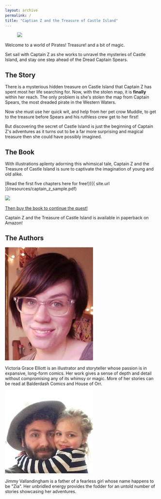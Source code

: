 ```yaml
---
layout: archive
permalink: /
title: "Captian Z and the Treasure of Castle Island"
---
```


<figure>
	<img src="{{ site.url }}/images/head1.jpg">
</figure>

Welcome to a world of Pirates! Treasure! and a bit of magic.

Set sail with Captain Z as she works to unravel the mysteries of Castle Island, and stay one step ahead of the Dread Captain Spears.

## The Story

There is a mysterious hidden treasure on Castle Island that Captain Z has spent most her life searching for. Now, with the stolen map, it is <strong>finally</strong> within her reach. The only problem is she's stolen the map from Captain Spears, the most dreaded pirate in the Western Waters.

Now she must use her quick wit, and help from her pet crow Muddle, to get to the treasure before Spears and his ruthless crew get to her first!

But discovering the secret of Castle Island is just the beginning of Captain Z's adventures as it turns out to be a far more surprising and magical treasure then she could have possibly imagined.

## The Book

With illustrations aplenty adorning this whimsical tale, Captain Z and the Treasure of Castle Island is sure to captivate the imagination of young and old alike.

[Read the first five chapters here for free!]({{ site.url }}/resources/captain_z_sample.pdf)

<img src="{{ site.url }}/images/cover.jpg">

[Then buy the book to continue the quest!]()

Captain Z and the Treasure of Castle Island is available in paperback on Amazon!

## The Authors

<div class="image-container left"><img src="images/victoria.jpg"/></div>

Victoria Grace Elliott is an illustrator and storyteller whose passion is in expansive, long-form comics. Her work gives a sense of depth and detail without compromising any of its whimsy or magic. More of her stories can be read at Balderdash Comics and House of Orr.

<div class="image-container right"><img src="images/jimmy.jpg"/></div>

Jimmy Vallandingham is a father of a fearless girl whose name happens to be "Zia". Her unbridled energy provides the fodder for an untold number of stories showcasing her adventures.


